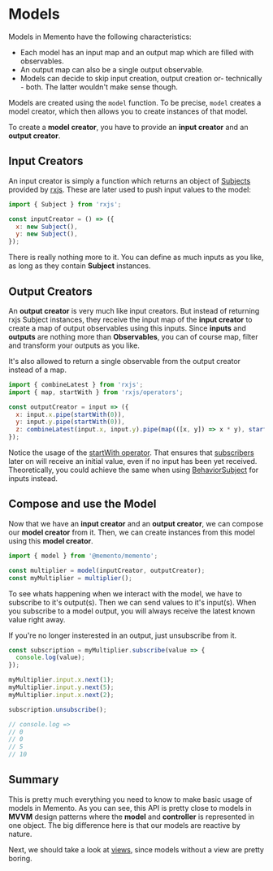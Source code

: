 # Models

Models in Memento have the following characteristics:

* Each model has an input map and an output map which are filled with observables.
* An output map can also be a single output observable.
* Models can decide to skip input creation, output creation or- technically - both. The latter wouldn't make sense though.

Models are created using the `model` function. To be precise, `model` creates a model creator, which then allows you to create instances of that model.

To create a **model creator**, you have to provide an **input creator** and an **output creator**.

## Input Creators

An input creator is simply a function which returns an object of [Subjects](https://github.com/ReactiveX/rxjs/blob/master/doc/subject.md) provided by [rxjs](https://github.com/ReactiveX/rxjs). These are later used to push input values to the model:

```js
import { Subject } from 'rxjs';

const inputCreator = () => ({
  x: new Subject(),
  y: new Subject(),
});
```

There is really nothing more to it. You can define as much inputs as you like, as long as they contain **Subject** instances.

## Output Creators

An **output creator** is very much like input creators. But instead of returning rxjs Subject instances, they receive the input map of the **input creator** to create a map of output observables using this inputs. Since **inputs** and **outputs** are nothing more than **Observables**, you can of course map, filter and transform your outputs as you like.

It's also allowed to return a single observable from the output creator instead of a map.

```js
import { combineLatest } from 'rxjs';
import { map, startWith } from 'rxjs/operators';

const outputCreator = input => ({
  x: input.x.pipe(startWith(0)),
  y: input.y.pipe(startWith(0)),
  z: combineLatest(input.x, input.y).pipe(map(([x, y]) => x * y), startWith(0)),
});
```

Notice the usage of the [startWith operator](https://github.com/ReactiveX/rxjs/blob/master/doc/operators.md). That ensures that [subscribers](https://github.com/ReactiveX/rxjs/blob/master/doc/subscription.md) later on will receive an initial value, even if no input has been yet received. Theoretically, you could achieve the same when using [BehaviorSubject](https://github.com/ReactiveX/rxjs/blob/master/doc/subject.md#behaviorsubject) for inputs instead.

## Compose and use the Model

Now that we have an **input creator** and an **output creator**, we can compose our **model creator** from it. Then, we can create instances from this model using this **model creator**.

```js
import { model } from '@memento/memento';

const multiplier = model(inputCreator, outputCreator);
const myMultiplier = multiplier();
```

To see whats happening when we interact with the model, we have to subscribe to it's output(s). Then we can send values to it's input(s). When you subscribe to a model output, you will always receive the latest known value right away.

If you're no longer insterested in an output, just unsubscribe from it.

```js
const subscription = myMultiplier.subscribe(value => {
  console.log(value);
});

myMultiplier.input.x.next(1);
myMultiplier.input.y.next(5);
myMultiplier.input.x.next(2);

subscription.unsubscribe();

// console.log =>
// 0
// 0
// 5
// 10
```

## Summary

This is pretty much everything you need to know to make basic usage of models in Memento. As you can see, this API is pretty close to models in **MVVM** design patterns where the **model** and **controller** is represented in one object. The big difference here is that our models are reactive by nature.

Next, we should take a look at [views](./views.md), since models without a view are pretty boring.
